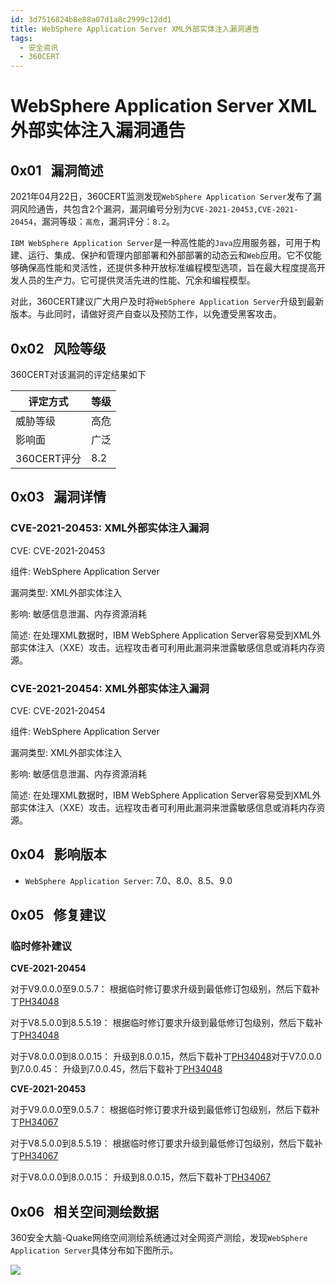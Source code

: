 ```yaml
---
id: 3d7516824b8e88a07d1a8c2999c12dd1
title: WebSphere Application Server XML外部实体注入漏洞通告
tags: 
  - 安全资讯
  - 360CERT
---
```


# WebSphere Application Server XML外部实体注入漏洞通告

 0x01   漏洞简述
------------


2021年04月22日，360CERT监测发现`WebSphere Application Server`发布了漏洞风险通告，共包含2个漏洞，漏洞编号分别为`CVE-2021-20453,CVE-2021-20454`，漏洞等级：`高危`，漏洞评分：`8.2`。

`IBM WebSphere Application Server`是一种高性能的`Java`应用服务器，可用于构建、运行、集成、保护和管理内部部署和外部部署的动态云和`Web`应用。它不仅能够确保高性能和灵活性，还提供多种开放标准编程模型选项，旨在最大程度提高开发人员的生产力。它可提供灵活先进的性能、冗余和编程模型。

对此，360CERT建议广大用户及时将`WebSphere Application Server`升级到最新版本。与此同时，请做好资产自查以及预防工作，以免遭受黑客攻击。

 0x02   风险等级
------------

360CERT对该漏洞的评定结果如下



| 评定方式 | 等级 |
| --- | --- |
| 威胁等级 | 高危 |
| 影响面 | 广泛 |
| 360CERT评分 | 8.2 |

 0x03   漏洞详情
------------

### CVE-2021-20453: XML外部实体注入漏洞

CVE: CVE-2021-20453

组件: WebSphere Application Server

漏洞类型: XML外部实体注入

影响: 敏感信息泄漏、内存资源消耗

简述: 在处理XML数据时，IBM WebSphere Application Server容易受到XML外部实体注入（XXE）攻击。远程攻击者可利用此漏洞来泄露敏感信息或消耗内存资源。

### CVE-2021-20454: XML外部实体注入漏洞

CVE: CVE-2021-20454

组件: WebSphere Application Server

漏洞类型: XML外部实体注入

影响: 敏感信息泄漏、内存资源消耗

简述: 在处理XML数据时，IBM WebSphere Application Server容易受到XML外部实体注入（XXE）攻击。远程攻击者可利用此漏洞来泄露敏感信息或消耗内存资源。

 0x04   影响版本
------------

- `WebSphere Application Server`: 7.0、8.0、8.5、9.0

 0x05   修复建议
------------

### 临时修补建议

**CVE-2021-20454**

对于V9.0.0.0至9.0.5.7：
根据临时修订要求升级到最低修订包级别，然后下载补丁[PH34048](https://www.ibm.com/support/pages/node/6445481)

对于V8.5.0.0到8.5.5.19：
根据临时修订要求升级到最低修订包级别，然后下载补丁[PH34048](https://www.ibm.com/support/pages/node/6445481)

对于V8.0.0.0到8.0.0.15：
升级到8.0.0.15，然后下载补丁[PH34048](https://www.ibm.com/support/pages/node/6445481)对于V7.0.0.0到7.0.0.45：
升级到7.0.0.45，然后下载补丁[PH34048](https://www.ibm.com/support/pages/node/6445481)

**CVE-2021-20453**

对于V9.0.0.0至9.0.5.7：
根据临时修订要求升级到最低修订包级别，然后下载补丁[PH34067](https://www.ibm.com/support/pages/node/6445141)

对于V8.5.0.0到8.5.5.19：
根据临时修订要求升级到最低修订包级别，然后下载补丁[PH34067](https://www.ibm.com/support/pages/node/6445141)

对于V8.0.0.0到8.0.0.15：
升级到8.0.0.15，然后下载补丁[PH34067](https://www.ibm.com/support/pages/node/6445141)

 0x06   相关空间测绘数据
----------------

360安全大脑-Quake网络空间测绘系统通过对全网资产测绘，发现`WebSphere Application Server`具体分布如下图所示。

![](https://p403.ssl.qhimgs4.com/t0176e8181d4696d37b.png)